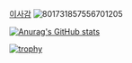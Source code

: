[이사감](https://git.runa.pw)
![801731857556701205](https://user-images.githubusercontent.com/69005921/125444838-aa7de34b-63a1-407b-8fac-c48b703f78e3.gif)

[![Anurag's GitHub stats](https://github-readme-stats.vercel.app/api?username=tmddn3070)](https://github.com/anuraghazra/github-readme-stats)

[![trophy](https://github-profile-trophy.vercel.app/?username=tmddn3070)](https://github.com/ryo-ma/github-profile-trophy)
